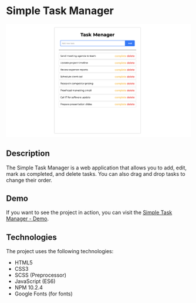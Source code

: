 # Simple Task Manager

![Screenshot of the task manager](/images/screenshot.png)

## Description

The Simple Task Manager is a web application that allows you to add, edit, mark as completed, and delete tasks. You can also drag and drop tasks to change their order.

## Demo

If you want to see the project in action, you can visit the [Simple Task Manager - Demo](https://lachorjohnny.github.io/TaskMenager/).

## Technologies

The project uses the following technologies:

-   HTML5
-   CSS3
-   SCSS (Preprocessor)
-   JavaScript (ES6)
-   NPM 10.2.4
-   Google Fonts (for fonts)
